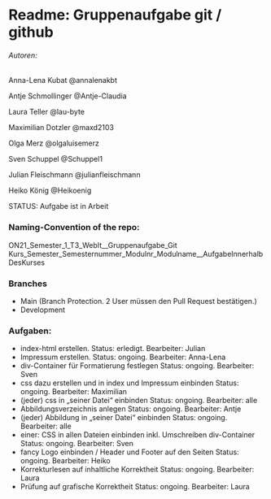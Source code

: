 # Readme: Gruppenaufgabe git / github

###### Autoren:

Anna-Lena Kubat
@annalenakbt

Antje Schmollinger
@Antje-Claudia

Laura Teller
@lau-byte

Maximilian Dotzler
@maxd2103

Olga Merz
@olgaluisemerz

Sven Schuppel
@Schuppel1

Julian Fleischmann
@julianfleischmann

Heiko König
@Heikoenig

STATUS: Aufgabe ist in Arbeit

### Naming-Convention of the repo:
ON21_Semester_1_T3_WebIt__Gruppenaufgabe_Git
Kurs_Semester_Semesternummer_Modulnr_Modulname__AufgabeInnerhalbDesKurses

### Branches
- Main (Branch Protection. 2 User müssen den Pull Request bestätigen.)
- Development 

### Aufgaben: 
- index-html erstellen.  												Status: erledigt. 	Bearbeiter: Julian
- Impressum erstellen. 													Status: ongoing. 	Bearbeiter: Anna-Lena
- div-Container für Formatierung festlegen								Status: ongoing. 	Bearbeiter: Sven
- css dazu erstellen und in index und Impressum einbinden				Status: ongoing. 	Bearbeiter: Maximilian
- (jeder) css in „seiner Datei“ einbinden								Status: ongoing. 	Bearbeiter: alle
- Abbildungsverzeichnis anlegen											Status: ongoing. 	Bearbeiter: Antje
- (jeder) Abbildung in „seiner Datei“ einbinden							Status: ongoing. 	Bearbeiter: alle
- einer: CSS in allen Dateien einbinden inkl. Umschreiben div-Container	Status: ongoing. 	Bearbeiter: Sven
- fancy Logo einbinden / Header und Footer auf den Seiten				Status: ongoing. 	Bearbeiter: Heiko
- Korrekturlesen auf inhaltliche Korrektheit 							Status: ongoing. 	Bearbeiter: Laura
- Prüfung auf grafische Korrektheit										Status: ongoing. 	Bearbeiter: Laura
